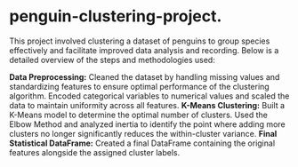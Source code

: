 # penguin-clustering-project.
This project involved clustering a dataset of penguins to group species effectively and facilitate improved data analysis and recording.
Below is a detailed overview of the steps and methodologies used:

**Data Preprocessing:**
Cleaned the dataset by handling missing values and standardizing features to ensure optimal performance of the clustering algorithm.
Encoded categorical variables to numerical values and scaled the data to maintain uniformity across all features.
**K-Means Clustering:**
Built a K-Means model to determine the optimal number of clusters.
Used the Elbow Method and analyzed inertia to identify the point where adding more clusters no longer significantly reduces the within-cluster variance.
**Final Statistical DataFrame:**
Created a final DataFrame containing the original features alongside the assigned cluster labels.
